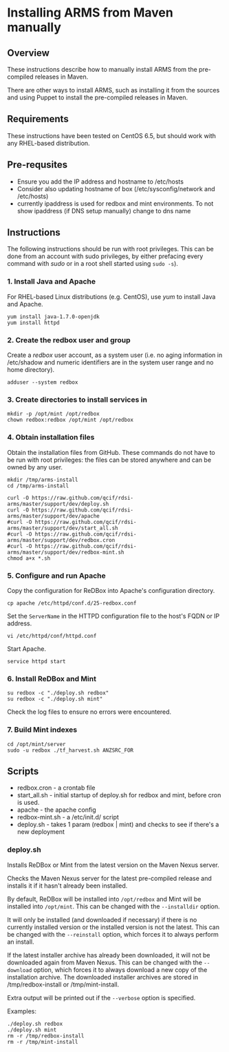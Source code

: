 # Installing ARMS from Maven manually

## Overview

These instructions describe how to manually install ARMS from the
pre-compiled releases in Maven.

There are other ways to install ARMS, such as installing it from the
sources and using Puppet to install the pre-compiled releases in
Maven.

## Requirements

These instructions have been tested on CentOS 6.5, but should work
with any RHEL-based distribution.

## Pre-requsites

* Ensure you add the IP address and hostname to /etc/hosts
* Consider also updating hostname of box (/etc/sysconfig/network and /etc/hosts)
* currently ipaddress is used for redbox and mint environments. To not show ipaddress (if DNS setup manually) change to dns name

## Instructions

The following instructions should be run with root privileges. This
can be done from an account with sudo privileges, by either prefacing
every command with _sudo_ or in a root shell started using `sudo -s`).

### 1. Install Java and Apache

For RHEL-based Linux distributions (e.g. CentOS), use _yum_ to install Java and Apache.

    yum install java-1.7.0-openjdk
    yum install httpd

### 2. Create the redbox user and group

Create a _redbox_ user account, as a system user (i.e. no aging
information in /etc/shadow and numeric identifiers are in the system
user range and no home directory).

    adduser --system redbox

### 3. Create directories to install services in
    
    mkdir -p /opt/mint /opt/redbox
    chown redbox:redbox /opt/mint /opt/redbox

### 4. Obtain installation files

Obtain the installation files from GitHub. These commands do not have
to be run with root privileges: the files can be stored anywhere and
can be owned by any user.

    mkdir /tmp/arms-install
    cd /tmp/arms-install

    curl -O https://raw.github.com/qcif/rdsi-arms/master/support/dev/deploy.sh
    curl -O https://raw.github.com/qcif/rdsi-arms/master/support/dev/apache
    #curl -O https://raw.github.com/qcif/rdsi-arms/master/support/dev/start_all.sh
    #curl -O https://raw.github.com/qcif/rdsi-arms/master/support/dev/redbox.cron
    #curl -O https://raw.github.com/qcif/rdsi-arms/master/support/dev/redbox-mint.sh
    chmod a+x *.sh
    

### 5. Configure and run Apache

Copy the configuration for ReDBox into Apache's configuration directory.

    cp apache /etc/httpd/conf.d/25-redbox.conf

Set the `ServerName` in the HTTPD configuration file to the host's FQDN or IP address.

    vi /etc/httpd/conf/httpd.conf

Start Apache.

    service httpd start

### 6. Install ReDBox and Mint

    su redbox -c "./deploy.sh redbox"
    su redbox -c "./deploy.sh mint"

Check the log files to ensure no errors were encountered.

### 7. Build Mint indexes

    cd /opt/mint/server
    sudo -u redbox ./tf_harvest.sh ANZSRC_FOR


## Scripts

* redbox.cron - a crontab file
* start_all.sh - initial startup of deploy.sh for redbox and mint, before cron is used.
* apache - the apache config
* redbox-mint.sh - a /etc/init.d/ script
* deploy.sh - takes 1 param (redbox | mint) and checks to see if there's a new deployment

### deploy.sh

Installs ReDBox or Mint from the latest version on the Maven Nexus server.

Checks the Maven Nexus server for the latest pre-compiled release and
installs it if it hasn't already been installed.

By default, ReDBox will be installed into `/opt/redbox` and Mint will
be installed into `/opt/mint`. This can be changed with the
`--installdir` option.

It will only be installed (and downloaded if necessary) if there is no
currently installed version or the installed version is not the
latest. This can be changed with the `--reinstall` option, which
forces it to always perform an install.

If the latest installer archive has already been downloaded, it will
not be downloaded again from Maven Nexus. This can be changed with the
`--download` option, which forces it to always download a new copy of
the installation archive. The downloaded installer archives are stored
in /tmp/redbox-install or /tmp/mint-install.

Extra output will be printed out if the `--verbose` option is specified.

Examples:

    ./deploy.sh redbox
    ./deploy.sh mint
    rm -r /tmp/redbox-install
    rm -r /tmp/mint-install
